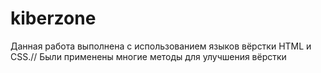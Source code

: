 # kiberzone
Данная работа выполнена с использованием языков вёрстки HTML и CSS.//
Были применены многие методы для улучшения вёрстки
